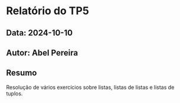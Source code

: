 # Relatório do TP5
## Data: 2024-10-10
## Autor: Abel Pereira

## Resumo
Resolução de vários exercícios sobre listas, listas de listas e listas de tuplos.
